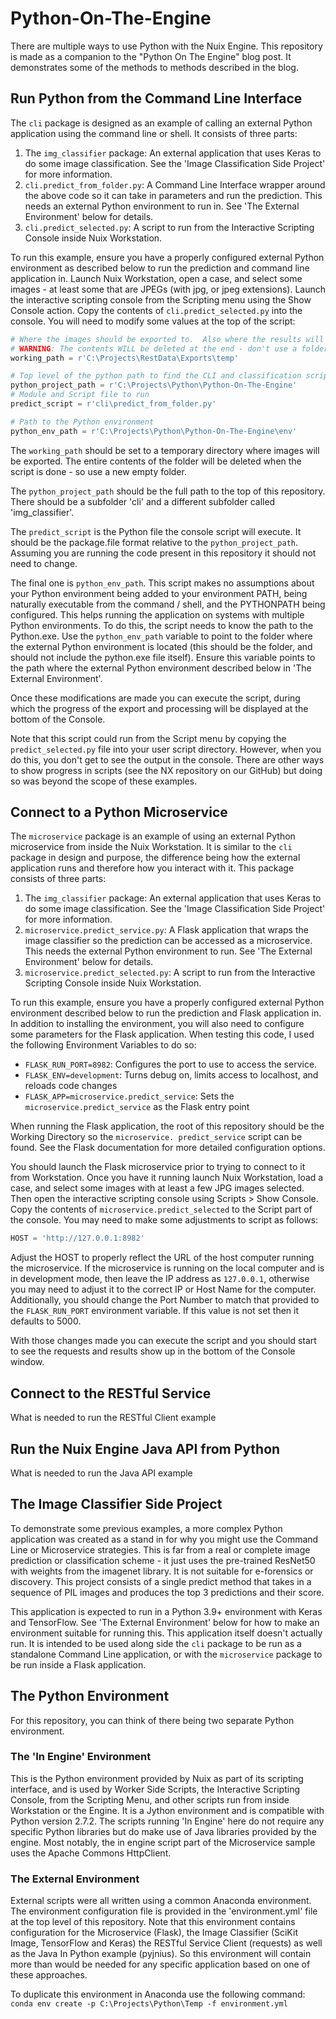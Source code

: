 # Python-On-The-Engine
There are multiple ways to use Python with the Nuix Engine.  This repository is made as a companion to the "Python On
The Engine" blog post. <TODO Create a Link>  It demonstrates some of the methods to methods described in the blog.

## Run Python from the Command Line Interface
The `cli` package is designed as an example of calling an external Python application using the command line or shell.
It consists of three parts:
1. The `img_classifier` package: An external application that uses Keras to do some image classification.  See the 'Image Classification Side Project' for more information.
2. `cli.predict_from_folder.py`: A Command Line Interface wrapper around the above code so it can take in parameters and run the prediction.  This needs an external Python environment to run in.  See 'The External Environment' below for details.
3. `cli.predict_selected.py`: A script to run from the Interactive Scripting Console inside Nuix Workstation.

To run this example, ensure you have a properly configured external Python environment as described below to run the
prediction and command line application in.  Launch Nuix Workstation, open a case, and select some images - at least
some that are JPEGs (with jpg, or jpeg extensions).  Launch the interactive scripting console from the Scripting menu
using the Show Console action.  Copy the contents of `cli.predict_selected.py` into the console.  You will need to 
modify some values at the top of the script:

```python
# Where the images should be exported to.  Also where the results will be written to.
# WARNING: The contents WILL be deleted at the end - don't use a folder with existing content!
working_path = r'C:\Projects\RestData\Exports\temp'

# Top level of the python path to find the CLI and classification scripts.
python_project_path = r'C:\Projects\Python\Python-On-The-Engine'
# Module and Script file to run
predict_script = r'cli\predict_from_folder.py'

# Path to the Python environment
python_env_path = r'C:\Projects\Python\Python-On-The-Engine\env'
```

The `working_path` should be set to a temporary directory where images will be exported.  The entire contents of the 
folder will be deleted when the script is done - so use a new empty folder.

The `python_project_path` should be the full path to the top of this repository.  There should be a subfolder 'cli'
and a different subfolder called 'img_classifier'.

The `predict_script` is the Python file the console script will execute.  It should be the package.file format
relative to the `python_project_path`.  Assuming you are running the code present in this repository it should not need
to change.

The final one is `python_env_path`.  This script makes no assumptions about your Python environment being added to your
environment PATH, being naturally executable from the command / shell, and the PYTHONPATH being configured.  This helps
running the application on systems with multiple Python environments.  To do this, the script needs to know the path to
the Python.exe.  Use the `python_env_path` variable to point to the folder where the external Python environment is
located (this should be the folder, and should not include the python.exe file itself).  Ensure this variable points to
the path where the external Python environment described below in 'The External Environment'.

Once these modifications are made you can execute the script, during which the progress of the export and processing
will be displayed at the bottom of the Console.

Note that this script could run from the Script menu by copying the `predict_selected.py` file into your user script
directory.  However, when you do this, you don't get to see the output in the console.  There are other ways to show
progress in scripts (see the NX repository on our GitHub) but doing so was beyond the scope of these examples.

## Connect to a Python Microservice
The `microservice` package is an example of using an external Python microservice from inside the Nuix Workstation.  It
is similar to the `cli` package in design and purpose, the difference being how the external application runs and
therefore how you interact with it.  This package consists of three parts:
1. The `img_classifier` package: An external application that uses Keras to do some image classification.  See the 'Image Classification Side Project' for more information.
2. `microservice.predict_service.py`: A Flask application that wraps the image classifier so the prediction can be accessed as a microservice.  This needs the external Python environment to run.  See 'The External Environment' below for details.
3. `microservice.predict_selected.py`: A script to run from the Interactive Scripting Console inside Nuix Workstation.

To run this example, ensure you have a  properly configured external Python environment described below to run the
prediction and Flask application in.  In addition to installing the environment, you will also need to configure some
parameters for the Flask application.  When testing this code, I used the following Environment Variables to do so:
* `FLASK_RUN_PORT=8982`: Configures the port to use to access the service.
* `FLASK_ENV=development`: Turns debug on, limits access to localhost, and reloads code changes
* `FLASK_APP=microservice.predict_service`: Sets the `microservice.predict_service` as the Flask entry point

When running the Flask application, the root of this repository should be the Working Directory so the `microservice.
predict_service` script can be found.  See the Flask documentation for more detailed configuration options.

You should launch the Flask microservice prior to trying to connect to it from Workstation.  Once you have it running
launch Nuix Workstation, load a case, and select some images with at least a few JPG images selected.  Then open
the interactive scripting console using Scripts > Show Console.  Copy the contents of `microservice.predict_selected` to
the Script part of the console.  You may need to make some adjustments to script as follows:
```python
HOST = 'http://127.0.0.1:8982'
```

Adjust the HOST to properly reflect the URL of the host computer running the microservice.  If the microservice is
running on the local computer and is in development mode, then leave the IP address as `127.0.0.1`, otherwise you may
need to adjust it to the correct IP or Host Name for the computer.  Additionally, you should change the Port Number to
match that provided to the `FLASK_RUN_PORT` environment variable.  If this value is not set then it defaults to 5000.

With those changes made you can execute the script and you should start to see the requests and results show up in the
bottom of the Console window.

## Connect to the RESTful Service
What is needed to run the RESTful Client example

## Run the Nuix Engine Java API from Python
What is needed to run the Java API example

## The Image Classifier Side Project
To demonstrate some previous examples, a more complex Python application was created as a stand in for
why you might use the Command Line or Microservice strategies.  This is far from a real or complete image prediction
or classification scheme - it just uses the pre-trained ResNet50 with weights from the imagenet library.  It is not
suitable for e-forensics or discovery.  This project consists of a single predict method that takes in a sequence of
PIL images and produces the top 3 predictions and their score.

This application is expected to run in a Python 3.9+ environment with Keras and TensorFlow.  See 'The External 
Environment' below for how to make an environment suitable for running this.  This application itself doesn't actually
run.  It is intended to be used along side the `cli` package to be run as a standalone Command Line application, or with
the `microservice` package to be run inside a Flask application.

## The Python Environment
For this repository, you can think of there being two separate Python environment.

### The 'In Engine' Environment
This is the Python environment provided by Nuix as part of its scripting interface, and is used by Worker Side Scripts,
the Interactive Scripting Console, from the Scripting Menu, and other scripts run from inside Workstation or the Engine.
It is a Jython environment and is compatible with Python version 2.7.2.  The scripts running 'In Engine' here do not
require any specific Python libraries but do make use of Java libraries provided by the engine.  Most notably, the
in engine script part of the Microservice sample uses the Apache Commons HttpClient.

### The External Environment
External scripts were all written using a common Anaconda environment.  The environment configuration file is provided
in the 'environment.yml' file at the top level of this repository.  Note that this environment contains configuration
for the Microservice (Flask), the Image Classifier (SciKit Image, TensorFlow and Keras) the RESTful Service Client 
(requests) as well as the Java In Python example (pyjnius).  So this environment will contain more than would be
needed for any specific application based on one of these approaches.

To duplicate this environment in Anaconda use the following command: 
`conda env create -p C:\Projects\Python\Temp -f environment.yml`

